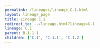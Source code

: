 ```yaml
---
permalink: /lineages/lineage_C.1.html
layout: lineage_page
title: Lineage C.1
redirect_to: ../lineage.html?lineage=C.1
lineage: C.1
parent: B.1.1.1
children: ['C.1', 'C.1.1', 'C.1.2']
---
```

